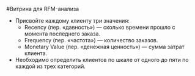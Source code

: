 
#Витрина для RFM-анализа
- Присвойте каждому клиенту три значения:
   -	Recency (пер. «давность») — сколько времени прошло с момента последнего заказа.
   -	Frequency (пер. «частота») — количество заказов.
   - Monetary Value (пер. «денежная ценность») — сумма затрат клиента.
- Необходимо определить клиентов по шкале от одного до пяти по каждой из трех категорий.
